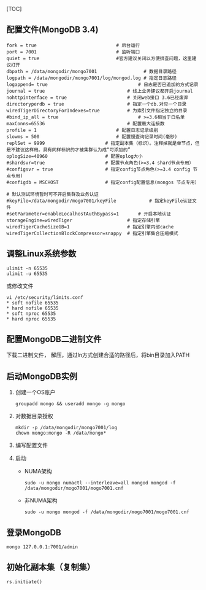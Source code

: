 [TOC]

## 配置文件(MongoDB 3.4)

```
fork = true  							# 后台运行
port = 7001  							# 监听端口
quiet = true 							#官方建议关闭以方便排查问题，这里建议打开
dbpath = /data/mongodir/mongo7001                 # 数据目录路径
logpath = /data/mongodir/mongo7001/log/mongod.log # 指定日志路径
logappend= true       							# 日志是否已追加的方式记录
journal = true         						# 线上业务建议都开启journal
nohttpinterface = true 						# 关闭web接口 3.6已经废弃
directoryperdb = true  						# 指定一个db.对应一个目录
wiredTigerDirectoryForIndexes=true 			# 为索引文件指定独立的目录
#bind_ip_all = true                 			# >=3.6相当于白名单
maxConns=65536 								# 配置最大连接数
profile = 1    							# 配置日志记录级别
slowms = 500   							# 配置慢查询记录时间(毫秒)
replSet = 9999      				# 指定副本集（标识）。注释掉就是单节点，但是不建议这样用。具有同样标识的才被集群认为成“可添加的”
oplogSize=40960     				# 配置oplog大小
#shardsvr=true      				# 配置节点角色(>=3.4 shard节点专用）
#configsvr = true   				# 指定config节点角色(>=3.4 config 节点专用)
#configdb = MSCHOST 				# 指定config配置信息(mongos 节点专用）

# 默认测试环境暂时可不开启集群及业务认证
#keyFile=/data/mongodir/mogo7001/keyFile         	# 指定keyFile认证文件
#setParameter=enableLocalhostAuthBypass=1   	# 开启本地认证
storageEngine=wiredTiger                   	# 指定存储引擎
wiredTigerCacheSizeGB=1                    	# 指定引擎内部cache
wiredTigerCollectionBlockCompressor=snappy 	# 指定引擎集合压缩模式
```



## 调整Linux系统参数

```
ulimit -n 65535
ulimit -u 65535
```

或修改文件

```
vi /etc/security/limits.conf
* soft nofile 65535
* hard nofile 65535
* soft nproc 65535
* hard nproc 65535
```



## 配置MongoDB二进制文件

下载二进制文件， 解压，通过ln方式创建合适的路径后，将bin目录加入PATH



## 启动MongoDB实例

1. 创建一个OS账户

   ```
   groupadd mongo && useradd mongo -g mongo
   ```

2. 对数据目录授权

   ```
   mkdir -p /data/mongodir/mongo7001/log
   chown mongo:mongo -R /data/mongo*
   ```

3. 编写配置文件

4. 启动

   - NUMA架构

     ```
     sudo -u mongo numactl --interleave=all mongod mongod -f /data/mongodir/mogo7001/mogo7001.cnf
     ```

   - 非NUMA架构

     ```
     sudo -u mongo mongod -f /data/mongodir/mogo7001/mogo7001.cnf
     ```

## 登录MongoDB

```
mongo 127.0.0.1:7001/admin
```

## 初始化副本集（复制集）

```
rs.initiate()
```